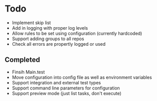 # Todo

* Implement skip list
* Add in logging with proper log levels
* Allow rules to be set using configuration (currently hardcoded)
* Support adding groups to all repos
* Check all errors are propertly logged or used

## Completed
* Finsih Main.test
* Move configuration into config file as well as environment variables
* Support integration and external test types
* Support command line parameters for configuration
* Support preview mode (just list tasks, don't execute)